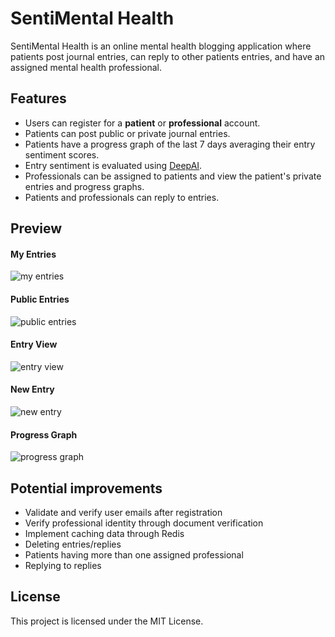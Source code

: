 # SentiMental Health

SentiMental Health is an online mental health blogging application where patients post journal entries, can reply to other patients entries, and have an assigned mental health professional.

## Features
- Users can register for a **patient** or **professional** account.
- Patients can post public or private journal entries.
- Patients have a progress graph of the last 7 days averaging their entry sentiment scores.
- Entry sentiment is evaluated using [DeepAI](https://deepai.org/machine-learning-model/sentiment-analysis).
- Professionals can be assigned to patients and view the patient's private entries and progress graphs.
- Patients and professionals can reply to entries.

## Preview
#### My Entries
![my entries](https://i.imgur.com/0xmM4LI.png)

#### Public Entries
![public entries](https://i.imgur.com/kZ3ptlR.png)

#### Entry View
![entry view](https://i.imgur.com/Ka3fb2t.png)

#### New Entry
![new entry](https://i.imgur.com/Otzk9Qb.png)

#### Progress Graph
![progress graph](https://i.imgur.com/OBMFvul.png)


## Potential improvements
- Validate and verify user emails after registration
- Verify professional identity through document verification
- Implement caching data through Redis
- Deleting entries/replies
- Patients having more than one assigned professional
- Replying to replies

## License
This project is licensed under the MIT License.
